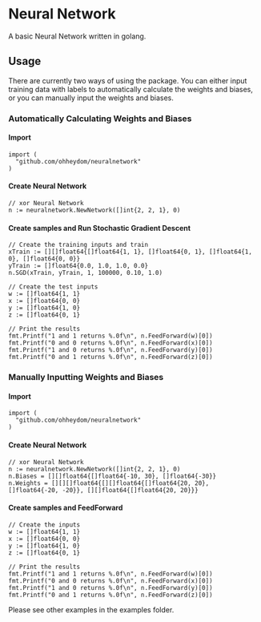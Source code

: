 # Neural Network

A basic Neural Network written in golang.

## Usage

There are currently two ways of using the package. You can either input training data with labels to automatically calculate the weights and biases, or you can manually input the weights and biases.


### Automatically Calculating Weights and Biases

#### Import

```golang
import (
  "github.com/ohheydom/neuralnetwork"
)
```

#### Create Neural Network

```golang
// xor Neural Network
n := neuralnetwork.NewNetwork([]int{2, 2, 1}, 0)
```

#### Create samples and Run Stochastic Gradient Descent

```golang
// Create the training inputs and train
xTrain := [][]float64{[]float64{1, 1}, []float64{0, 1}, []float64{1, 0}, []float64{0, 0}}
yTrain := []float64{0.0, 1.0, 1.0, 0.0}
n.SGD(xTrain, yTrain, 1, 100000, 0.10, 1.0)

// Create the test inputs
w := []float64{1, 1}
x := []float64{0, 0}
y := []float64{1, 0}
z := []float64{0, 1}

// Print the results
fmt.Printf("1 and 1 returns %.0f\n", n.FeedForward(w)[0])
fmt.Printf("0 and 0 returns %.0f\n", n.FeedForward(x)[0])
fmt.Printf("1 and 0 returns %.0f\n", n.FeedForward(y)[0])
fmt.Printf("0 and 1 returns %.0f\n", n.FeedForward(z)[0])
```

### Manually Inputting Weights and Biases

#### Import

```golang
import (
  "github.com/ohheydom/neuralnetwork"
)
```

#### Create Neural Network

```golang
// xor Neural Network
n := neuralnetwork.NewNetwork([]int{2, 2, 1}, 0)
n.Biases = [][]float64{[]float64{-10, 30}, []float64{-30}}
n.Weights = [][][]float64{[][]float64{[]float64{20, 20}, []float64{-20, -20}}, [][]float64{[]float64{20, 20}}}
```

#### Create samples and FeedForward

```golang
// Create the inputs
w := []float64{1, 1}
x := []float64{0, 0}
y := []float64{1, 0}
z := []float64{0, 1}

// Print the results
fmt.Printf("1 and 1 returns %.0f\n", n.FeedForward(w)[0])
fmt.Printf("0 and 0 returns %.0f\n", n.FeedForward(x)[0])
fmt.Printf("1 and 0 returns %.0f\n", n.FeedForward(y)[0])
fmt.Printf("0 and 1 returns %.0f\n", n.FeedForward(z)[0])
```

Please see other examples in the examples folder.
